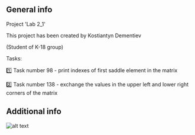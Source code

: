 ## General info
Project 'Lab 2_1' 

This project has been created by Kostiantyn Dementiev

(Student of K-18 group)

Tasks: 

1️⃣ Task number 98 - print indexes of first saddle element in the matrix

2️⃣ Task number 138 - exchange the values in the upper left and lower right corners of the matrix

## Additional info
![alt text](https://pbs.twimg.com/media/CrLJTD9XEAAtf57.jpg)
